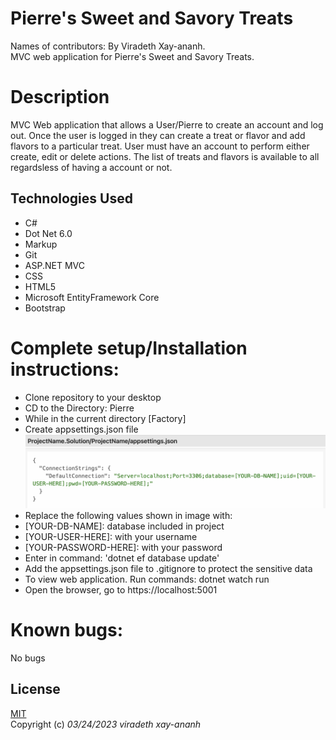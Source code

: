 # Pierre's Sweet and Savory Treats
Names of contributors: By Viradeth Xay-ananh.  
MVC web application for Pierre's Sweet and Savory Treats.

# Description 
MVC Web application that allows a User/Pierre to create an account and log out.  Once the user is logged in they can create a treat or flavor and add flavors to a particular treat.  User must have an account to perform either create, edit or delete actions.  The list of treats and flavors is available to all regardsless of having a account or not.

## Technologies Used
* C#
* Dot Net 6.0
* Markup
* Git
* ASP.NET MVC
* CSS
* HTML5
* Microsoft EntityFramework Core
* Bootstrap

# Complete setup/Installation instructions:
* Clone repository to your desktop 
* CD to the Directory: Pierre
* While in the current directory [Factory]  
* Create appsettings.json file ![example for appsettings file](image.png)
* Replace the following values shown in image with: 
* [YOUR-DB-NAME]: database included in project
* [YOUR-USER-HERE]: with your username
* [YOUR-PASSWORD-HERE]: with your password
* Enter in command: 'dotnet ef database update'
* Add the appsettings.json file to .gitignore to protect the sensitive data
* To view web application. Run commands: dotnet watch run 
* Open the browser, go to https://localhost:5001

# Known bugs: 
No bugs 

## License

[MIT](https://opensource.org/licenses/MIT)  
Copyright (c) _03/24/2023_ _viradeth xay-ananh_